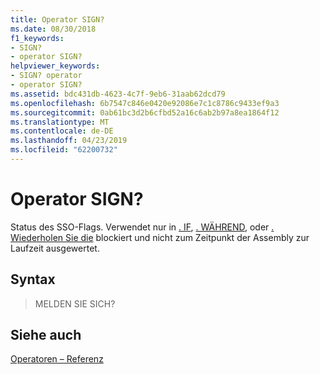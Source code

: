 ```yaml
---
title: Operator SIGN?
ms.date: 08/30/2018
f1_keywords:
- SIGN?
- operator SIGN?
helpviewer_keywords:
- SIGN? operator
- operator SIGN?
ms.assetid: bdc431db-4623-4c7f-9eb6-31aab62dcd79
ms.openlocfilehash: 6b7547c846e0420e92086e7c1c8786c9433ef9a3
ms.sourcegitcommit: 0ab61bc3d2b6cfbd52a16c6ab2b97a8ea1864f12
ms.translationtype: MT
ms.contentlocale: de-DE
ms.lasthandoff: 04/23/2019
ms.locfileid: "62200732"
---
```

# <a name="operator-sign"></a>Operator SIGN?

Status des SSO-Flags. Verwendet nur in [. IF](../../assembler/masm/dot-if.md), [. WÄHREND](../../assembler/masm/dot-while.md), oder [. Wiederholen Sie die](../../assembler/masm/dot-repeat.md) blockiert und nicht zum Zeitpunkt der Assembly zur Laufzeit ausgewertet.

## <a name="syntax"></a>Syntax

> MELDEN SIE SICH?

## <a name="see-also"></a>Siehe auch

[Operatoren – Referenz](../../assembler/masm/operators-reference.md)<br/>